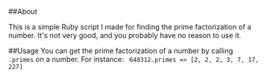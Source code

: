 ##About

This is a simple Ruby script I made for finding the prime factorization of a number. It's not very good, and you probably have no reason to use it.

##Usage
You can get the prime factorization of a number by calling ``` .primes``` on a number. For instance: ``` 648312.primes => [2, 2, 2, 3, 7, 17, 227]```
